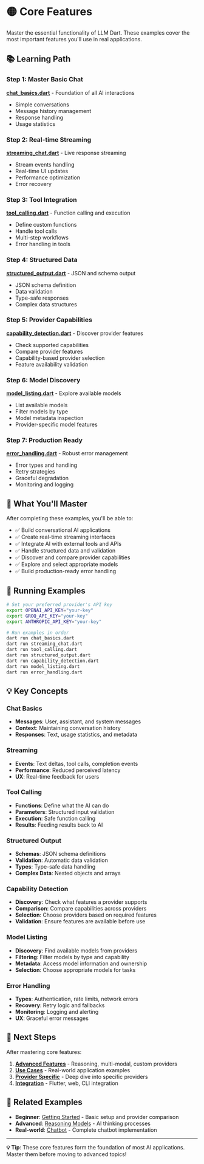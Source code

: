 # 🟡 Core Features

Master the essential functionality of LLM Dart. These examples cover the most important features you'll use in real applications.

## 📚 Learning Path

### Step 1: Master Basic Chat
**[chat_basics.dart](chat_basics.dart)** - Foundation of all AI interactions
- Simple conversations
- Message history management
- Response handling
- Usage statistics

### Step 2: Real-time Streaming
**[streaming_chat.dart](streaming_chat.dart)** - Live response streaming
- Stream events handling
- Real-time UI updates
- Performance optimization
- Error recovery

### Step 3: Tool Integration
**[tool_calling.dart](tool_calling.dart)** - Function calling and execution
- Define custom functions
- Handle tool calls
- Multi-step workflows
- Error handling in tools

### Step 4: Structured Data
**[structured_output.dart](structured_output.dart)** - JSON and schema output
- JSON schema definition
- Data validation
- Type-safe responses
- Complex data structures

### Step 5: Provider Capabilities
**[capability_detection.dart](capability_detection.dart)** - Discover provider features
- Check supported capabilities
- Compare provider features
- Capability-based provider selection
- Feature availability validation

### Step 6: Model Discovery
**[model_listing.dart](model_listing.dart)** - Explore available models
- List available models
- Filter models by type
- Model metadata inspection
- Provider-specific model features

### Step 7: Production Ready
**[error_handling.dart](error_handling.dart)** - Robust error management
- Error types and handling
- Retry strategies
- Graceful degradation
- Monitoring and logging

## 🎯 What You'll Master

After completing these examples, you'll be able to:

- ✅ Build conversational AI applications
- ✅ Create real-time streaming interfaces
- ✅ Integrate AI with external tools and APIs
- ✅ Handle structured data and validation
- ✅ Discover and compare provider capabilities
- ✅ Explore and select appropriate models
- ✅ Build production-ready error handling

## 🚀 Running Examples

```bash
# Set your preferred provider's API key
export OPENAI_API_KEY="your-key"
export GROQ_API_KEY="your-key"
export ANTHROPIC_API_KEY="your-key"

# Run examples in order
dart run chat_basics.dart
dart run streaming_chat.dart
dart run tool_calling.dart
dart run structured_output.dart
dart run capability_detection.dart
dart run model_listing.dart
dart run error_handling.dart
```

## 💡 Key Concepts

### Chat Basics
- **Messages**: User, assistant, and system messages
- **Context**: Maintaining conversation history
- **Responses**: Text, usage statistics, and metadata

### Streaming
- **Events**: Text deltas, tool calls, completion events
- **Performance**: Reduced perceived latency
- **UX**: Real-time feedback for users

### Tool Calling
- **Functions**: Define what the AI can do
- **Parameters**: Structured input validation
- **Execution**: Safe function calling
- **Results**: Feeding results back to AI

### Structured Output
- **Schemas**: JSON schema definitions
- **Validation**: Automatic data validation
- **Types**: Type-safe data handling
- **Complex Data**: Nested objects and arrays

### Capability Detection
- **Discovery**: Check what features a provider supports
- **Comparison**: Compare capabilities across providers
- **Selection**: Choose providers based on required features
- **Validation**: Ensure features are available before use

### Model Listing
- **Discovery**: Find available models from providers
- **Filtering**: Filter models by type and capability
- **Metadata**: Access model information and ownership
- **Selection**: Choose appropriate models for tasks

### Error Handling
- **Types**: Authentication, rate limits, network errors
- **Recovery**: Retry logic and fallbacks
- **Monitoring**: Logging and alerting
- **UX**: Graceful error messages

## 📖 Next Steps

After mastering core features:

1. **[Advanced Features](../03_advanced_features/)** - Reasoning, multi-modal, custom providers
2. **[Use Cases](../05_use_cases/)** - Real-world application examples
3. **[Provider Specific](../04_providers/)** - Deep dive into specific providers
4. **[Integration](../06_integration/)** - Flutter, web, CLI integration

## 🔗 Related Examples

- **Beginner**: [Getting Started](../01_getting_started/) - Basic setup and provider comparison
- **Advanced**: [Reasoning Models](../03_advanced_features/reasoning_models.dart) - AI thinking processes
- **Real-world**: [Chatbot](../05_use_cases/chatbot.dart) - Complete chatbot implementation

---

**💡 Tip**: These core features form the foundation of most AI applications. Master them before moving to advanced topics!
